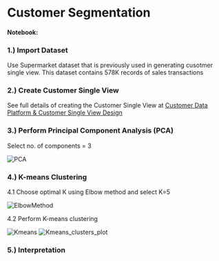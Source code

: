 # Customer Segmentation
#### Notebook: 

### 1.) Import Dataset
Use Supermarket dataset that is previously used in generating cusotmer single view. This dataset contains 578K records of sales transactions

### 2.) Create Customer Single View
See full details of creating the Customer Single View at [Customer Data Platform & Customer Single View Design](https://github.com/JamjureeK/MADT8101-Customer-Analytics/tree/ce0a0bc994e51d92f49ac2549f41992d750a26f9/%2301%20Customer%20Data%20Platfrom%20%26%20Customer%20Single%20View%20Design)

### 3.) Perform Principal Component Analysis (PCA)
Select no. of components = 3

![PCA](https://github.com/JamjureeK/MADT8101-Customer-Analytics/assets/142724038/c3744112-519e-45a1-a389-816c6b994179)

### 4.) K-means Clustering
4.1 Choose optimal K using Elbow method and select K=5

![ElbowMethod](https://github.com/JamjureeK/MADT8101-Customer-Analytics/assets/142724038/9bff7293-9697-417b-a5f6-af3b269940c0)

4.2 Perform K-means clustering

![Kmeans](https://github.com/JamjureeK/MADT8101-Customer-Analytics/assets/142724038/f9e50d98-6b50-4fda-9119-7d39626ae906)
![Kmeans_clusters_plot](https://github.com/JamjureeK/MADT8101-Customer-Analytics/assets/142724038/ff8b689e-75d9-40bb-bc29-08f0043eca8d)

### 5.) Interpretation
